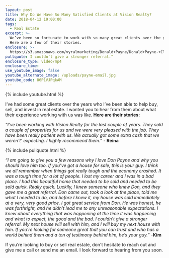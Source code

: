 ```yaml
---
layout: post
title: Why Do We Have So Many Satisfied Clients at Vision Realty?
date: 2018-04-12 19:00:00
tags:
  - Real Estate
excerpt: >-
  We’ve been so fortunate to work with so many great clients over the years.
  Here are a few of their stories.
enclosure: >-
  https://s3.amazonaws.com/vyralmarketing/Donald+Payne/Donald+Payne-+Client+Experience+Stories.mp4
pullquote: I couldn’t give a stronger referral.”
enclosure_type: video/mp4
enclosure_time:
use_youtube_image: false
youtube_alternate_image: /uploads/payne-email.jpg
youtube_code: 86P1VJPqkAM
---
```


{% include youtube.html %}

I’ve had some great clients over the years who I’ve been able to help buy, sell, and invest in real estate. I wanted you to hear from them about what their experience working with us was like. **Here are their stories:**

*“I’ve been working with Vision Realty for the last couple of years. They sold a couple of properties for us and we were very pleased with the job. They have been really patient with us. We actually got some extra cash that we weren't’ expecting. I highly recommend them.”* - **Reina**

{% include pullquote.html %}

*“I am going to give you a few reasons why I love Don Payne and why you should love him too. If you’ve got a house for sale, this is your guy. I think we all remember when things got really tough and the economy crashed. It was a tough time for a lot of people. I lost my career and I was in a bad place. I had this beautiful home that needed to be sold and needed to be sold quick. Really quick. Luckily, I knew someone who knew Don, and they gave me a great referral. Don came out, took a look at the place, told me what I needed to do, and before I knew it, my house was sold immediately at a very, very good price. I got great service from Don. He was honest, he was forthright, and he didn’t lead me to any unreasonable expectations. I knew about everything that was happening at the time it was happening and what to expect, the good and the bad. I couldn’t give a stronger referral. My next house will sell with him, and I will buy my next house with him. If you’re looking for someone great that you can trust and who has a world behind them and a ton of testimony behind him, he’s your guy.”* -**Kim**

If you’re looking to buy or sell real estate, don't hesitate to reach out and give me a call or send me an email. I look forward to hearing from you soon.
